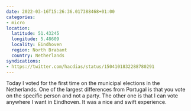 ```yaml
---
date: 2022-03-16T15:26:36.017388468+01:00
categories:
- micro
location:
  latitude: 51.43245
  longitude: 5.48609
  locality: Eindhoven
  region: North Brabant
  country: Netherlands
syndications:
- https://twitter.com/hacdias/status/1504101832288780291
---
```


Today I voted for the first time on the municipal elections in the Netherlands. One of the largest differences from Portugal is that you vote on the specific person and not a party. The other one is that I can vote anywhere I want in Eindhoven. It was a nice and swift experience.
